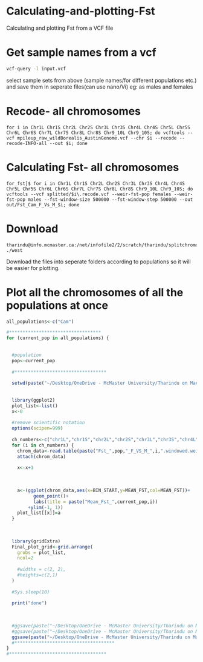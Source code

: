 # Calculating-and-plotting-Fst
Calculating and plotting Fst from a VCF file

# Get sample names from a vcf 
```bash
vcf-query -l input.vcf
```
select sample sets from above (sample names/for different populations etc.) and save them in seperate files(can use nano/Vi)
eg: as males and females

# Recode- all chromosomes
```
for i in Chr1L Chr1S Chr2L Chr2S Chr3L Chr3S Chr4L Chr4S Chr5L Chr5S Chr6L Chr6S Chr7L Chr7S Chr8L Chr8S Chr9_10L Chr9_10S; do vcftools --vcf mpileup_raw_wildBorealis_AustinGenome.vcf --chr $i --recode --recode-INFO-all --out $i; done
```

# Calculating Fst- all chromosomes
```
for_fst]$ for i in Chr1L Chr1S Chr2L Chr2S Chr3L Chr3S Chr4L Chr4S Chr5L Chr5S Chr6L Chr6S Chr7L Chr7S Chr8L Chr8S Chr9_10L Chr9_10S; do vcftools --vcf splitted/$i\.recode.vcf --weir-fst-pop females --weir-fst-pop males --fst-window-size 500000 --fst-window-step 500000 --out out/Fst_Cam_F_Vs_M_$i; done
```
# Download
```
tharindu@info.mcmaster.ca:/net/infofile2/2/scratch/tharindu/splitchromosomes/splitted/step50000/west/* ./west
```
Download the files into seperate folders according to populations so it will be easier for plotting.

# Plot all the chromosomes of all the populations at once

```R
all_populations<-c("Cam")

#**********************************
for (current_pop in all_populations) {
  
  
  #population
  pop<-current_pop
  
  #**********************************
  
  setwd(paste("~/Desktop/OneDrive - McMaster University/Tharindu on Mac/lab/allofraseri/Fst/",pop,sep = ''))
  
  
  library(ggplot2)
  plot_list<-list()
  x<-0
  
  #remove scientific notation
  options(scipen=999)
  
  ch_numbers<-c("chr1L","chr1S","chr2L","chr2S","chr3L","chr3S","chr4L","chr4S","chr5L","chr5S","chr6L","chr6S","chr7L","chr7S","chr8L","chr8S","chr9_10L","chr9_10S")
  for (i in ch_numbers) {
    chrom_data<-read.table(paste("Fst_",pop,"_F_VS_M_",i,".windowed.weir.fst",sep=''),header = T)
    attach(chrom_data)
    
    x<-x+1
    
    
    
    a<-(ggplot(chrom_data,aes(x=BIN_START,y=MEAN_FST,col=MEAN_FST))+
          geom_point()+
          labs(title = paste("Mean_Fst_",current_pop,i))
        +ylim(-1, 1))
    plot_list[[x]]=a
  }
  
  
  
  library(gridExtra)
  Final_plot_grid<-grid.arrange(
    grobs = plot_list,
    ncol=2
    
    #widths = c(2, 2),
    #heights=c(2,1)
  )
  
  #Sys.sleep(10)
  
  print("done")
  
  
  
  #ggsave(paste("~/Desktop/OneDrive - McMaster University/Tharindu on Mac/lab/Pi/step50000/Borealis/Different_populations/",pop,"/",pop,"_PI_mean_substracted.pdf",sep = ''),plot = Final_plot_grid,width = 15,height = 30)
  #ggsave(paste("~/Desktop/OneDrive - McMaster University/Tharindu on Mac/lab/Pi/step50000/Borealis/Different_populations/all_populations_PI-mean/",pop,"_PI_mean_substracted.pdf",sep = ''),plot = Final_plot_grid,width = 15,height = 30)
  ggsave(paste("~/Desktop/OneDrive - McMaster University/Tharindu on Mac/lab/allofraseri/Fst/",pop,"_Mean_Fst_Male_VS_Female.pdf",sep = ''),plot = Final_plot_grid,width = 15,height = 30)
  #*************************************
}
#************************************
```
